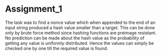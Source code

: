 # Assignment_1 

The task was to find a nonce value which when appended to the end of an input string produced a hash value smaller than a target.
This can be done only by brute force method since hashing functions are preimage resistant.
No prediction can be made about the hash value as the probability of getting any value is uniformly distributed.
Hence the values can simply be checked one by one till the required value is found.
 
